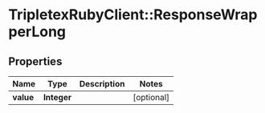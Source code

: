 # TripletexRubyClient::ResponseWrapperLong

## Properties
Name | Type | Description | Notes
------------ | ------------- | ------------- | -------------
**value** | **Integer** |  | [optional] 


